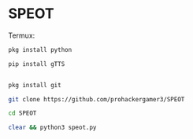 # SPEOT
Termux:
```sh
pkg install python

```
```sh
pip install gTTS
```
```sh

pkg install git

```
```sh
git clone https://github.com/prohackergamer3/SPEOT

```
```sh
cd SPEOT

```
```sh
clear && python3 speot.py
```
